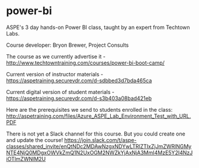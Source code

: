 # power-bi
ASPE's 3 day hands-on Power BI class, taught by an expert from Techtown Labs.

Course developer: Bryon Brewer, Project Consults

The course as we currently advertise it - http://www.techtowntraining.com/courses/power-bi-boot-camp/

Current version of instructor materials - https://aspetraining.securevdr.com/d-sdbbed3d7bda465ca

Current digital version of student materials - https://aspetraining.securevdr.com/d-s3b403a08bad421eb

Here are the prerequisites we send to students enrolled in the class: http://aspetraining.com/files/Azure_ASPE_Lab_Environment_Test_with_URL.PDF

There is not yet a Slack channel for this course. But you could create one and update the course!
https://join.slack.com/t/aspe-classes/shared_invite/enQtNDc2MDAwNzgxNDYwLTRlZTIxZjJmZWRlNGMyNTE4NjQ0MDgxOWVkZmQ1N2UxOGM2NWZkYjAxNjA3MmI4MzE5Y2I4NzJiOTlmZWNlM2U
